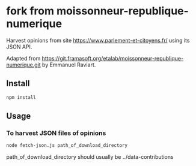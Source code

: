# fork from moissonneur-republique-numerique

Harvest opinions from site https://www.parlement-et-citoyens.fr/ using its JSON API.

Adapted from https://git.framasoft.org/etalab/moissonneur-republique-numerique.git by Emmanuel Raviart.

## Install

```bash
npm install
```

## Usage

### To harvest JSON files of opinions

```bash
node fetch-json.js path_of_download_directory
```

path_of_download_directory should usually be ../data-contributions
